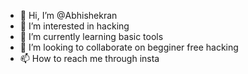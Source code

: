 - 👋 Hi, I’m @Abhishekran
- 👀 I’m interested in hacking
- 🌱 I’m currently learning basic tools
- 💞️ I’m looking to collaborate on begginer free hacking
- 📫 How to reach me through insta

<!---
Abhishek5717/Abhishek5717 is a ✨ special ✨ repository because its `README.md` (this file) appears on your GitHub profile.
You can click the Preview link to take a look at your changes.
--->
